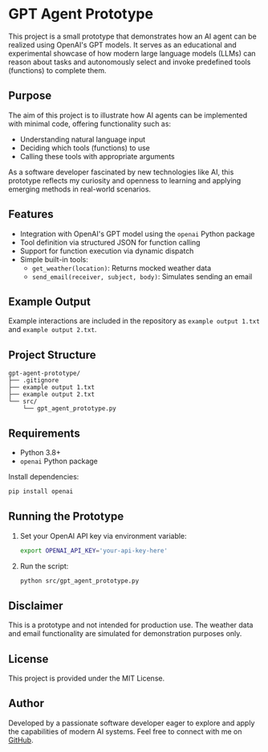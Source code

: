 # GPT Agent Prototype

This project is a small prototype that demonstrates how an AI agent can be realized using OpenAI's GPT models. It serves as an educational and experimental showcase of how modern large language models (LLMs) can reason about tasks and autonomously select and invoke predefined tools (functions) to complete them.

## Purpose

The aim of this project is to illustrate how AI agents can be implemented with minimal code, offering functionality such as:
- Understanding natural language input
- Deciding which tools (functions) to use
- Calling these tools with appropriate arguments

As a software developer fascinated by new technologies like AI, this prototype reflects my curiosity and openness to learning and applying emerging methods in real-world scenarios.

## Features

- Integration with OpenAI's GPT model using the `openai` Python package
- Tool definition via structured JSON for function calling
- Support for function execution via dynamic dispatch
- Simple built-in tools:
  - `get_weather(location)`: Returns mocked weather data
  - `send_email(receiver, subject, body)`: Simulates sending an email

## Example Output

Example interactions are included in the repository as `example output 1.txt` and `example output 2.txt`.

## Project Structure

```
gpt-agent-prototype/
├── .gitignore
├── example output 1.txt
├── example output 2.txt
└── src/
    └── gpt_agent_prototype.py
```

## Requirements

- Python 3.8+
- `openai` Python package

Install dependencies:
```bash
pip install openai
```

## Running the Prototype

1. Set your OpenAI API key via environment variable:
   ```bash
   export OPENAI_API_KEY='your-api-key-here'
   ```
2. Run the script:
   ```bash
   python src/gpt_agent_prototype.py
   ```

## Disclaimer

This is a prototype and not intended for production use. The weather data and email functionality are simulated for demonstration purposes only.

## License

This project is provided under the MIT License.

## Author

Developed by a passionate software developer eager to explore and apply the capabilities of modern AI systems. Feel free to connect with me on [GitHub](https://github.com/yourusername).
